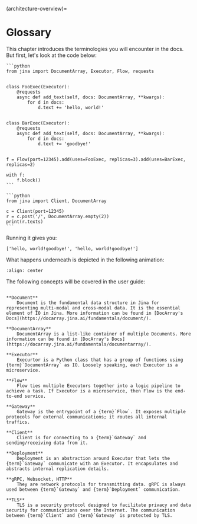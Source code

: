 (architecture-overview)=
# Glossary

This chapter introduces the terminologies you will encounter in the docs. But first, let's look at the code below:

````{tab} Server
```python
from jina import DocumentArray, Executor, Flow, requests


class FooExec(Executor):
    @requests
    async def add_text(self, docs: DocumentArray, **kwargs):
        for d in docs:
            d.text += 'hello, world!'


class BarExec(Executor):
    @requests
    async def add_text(self, docs: DocumentArray, **kwargs):
        for d in docs:
            d.text += 'goodbye!'


f = Flow(port=12345).add(uses=FooExec, replicas=3).add(uses=BarExec, replicas=2)

with f:
    f.block()
```
````

````{tab} Client
```python
from jina import Client, DocumentArray

c = Client(port=12345)
r = c.post('/', DocumentArray.empty(2))
print(r.texts)
```
````

Running it gives you:

```text
['hello, world!goodbye!', 'hello, world!goodbye!']
```


What happens underneath is depicted in the following animation:


```{figure} arch-overview.svg
:align: center
```


The following concepts will be covered in the user guide:

```{glossary}

**Document**
    Document is the fundamental data structure in Jina for representing multi-modal and cross-modal data. It is the essential element of IO in Jina. More information can be found in [DocArray's Docs](https://docarray.jina.ai/fundamentals/document/). 

**DocumentArray**
    DocumentArray is a list-like container of multiple Documents. More information can be found in [DocArray's Docs](https://docarray.jina.ai/fundamentals/documentarray/). 
    
**Executor** 
    Execurtor is a Python class that has a group of functions using {term}`DocumentArray` as IO. Loosely speaking, each Executor is a microservice. 

**Flow**
    Flow ties multiple Executors together into a logic pipeline to achieve a task. If Executor is a microservice, then Flow is the end-to-end service. 

**Gateway**
    Gateway is the entrypoint of a {term}`Flow`. It exposes multiple protocols for external communications; it routes all internal traffics.
    
**Client**
    Client is for connecting to a {term}`Gateway` and sending/receiving data from it.

**Deployment**
    Deployment is an abstraction around Executor that lets the {term}`Gateway` communicate with an Executor. It encapsulates and abstracts internal replication details.

**gRPC, Websocket, HTTP**
    They are network protocols for transmitting data. gRPC is always used between {term}`Gateway` and {term}`Deployment` communication.

**TLS**
    TLS is a security protocol designed to facilitate privacy and data security for communications over the Internet. The communication between {term}`Client` and {term}`Gateway` is protected by TLS.
```